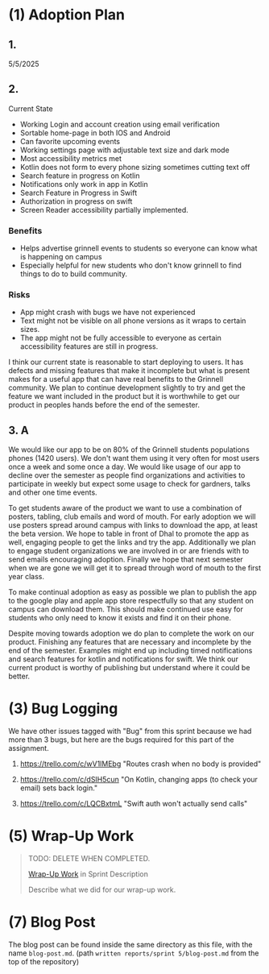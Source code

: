 # (1) Adoption Plan

## 1. 
5/5/2025
## 2.
Current State
- Working Login and account creation using email verification
- Sortable home-page in both IOS and Android
- Can favorite upcoming events
- Working settings page with adjustable text size and dark mode
- Most accessibility metrics met 
- Kotlin does not form to every phone sizing sometimes cutting text off
- Search feature in progress on Kotlin
- Notifications only work in app in Kotlin
- Search Feature in Progress in Swift
- Authorization in progress on swift
- Screen Reader accessibility partially implemented. 
### Benefits 
- Helps advertise grinnell events to students so everyone can know what is happening on campus
- Especially helpful for new students who don't know grinnell to find things to do to build community.
### Risks
- App might crash with bugs we have not experienced
- Text might not be visible on all phone versions as it wraps to certain sizes.
- The app might not be fully accessible to everyone as certain accessibility features are still in progress.
  
I think our current state is reasonable to start deploying to users. It has defects and missing features that make it incomplete but what is present makes for a useful app that can have real benefits to the Grinnell community. We plan to continue development slightly to try and get the feature we want included in the product but it is worthwhile to get our product in peoples hands before the end of the semester. 
## 3. A
We would like our app to be on 80% of the Grinnell students populations phones (1420 users). We don't want them using it very often for most users once a week and some once a day. We would like usage of our app to decline over the semester as people find organizations and activities to participate in weekly but expect some usage to check for gardners, talks and other one time events. 

To get students aware of the product we want to use a combination of posters, tabling, club emails and word of mouth. For early adoption we will use posters spread around campus with links to download the app, at least the beta version. We hope to table in front of Dhal to promote the app as well, engaging people to get the links and try the app. Additionally we plan to engage student organizations we are involved in or are friends with to send emails encouraging adoption. Finally we hope that next semester when we are gone we will get it to spread through word of mouth to the first year class. 

To make continual adoption as easy as possible we plan to publish the app to the google play and apple app store respectfully so that any student on campus can download them. This should make continued use easy for students who only need to know it exists and find it on their phone. 

Despite moving towards adoption we do plan to complete the work on our product. Finishing any features that are necessary and incomplete by the end of the semester. Examples might end up including timed notifications and search features for kotlin and notifications for swift. We think our current product is worthy of publishing but understand where it could be better. 

# (3) Bug Logging

We have other issues tagged with "Bug" from this sprint because we had more than 3 bugs, but here are the bugs required for this part of the assignment.

1. <https://trello.com/c/wV1lMEbg> "Routes crash when no body is provided"

2. <https://trello.com/c/dSIH5cun> "On Kotlin, changing apps (to check your email) sets back login."

3. <https://trello.com/c/LQCBxtmL> "Swift auth won't actually send calls"

# (5) Wrap-Up Work

> TODO: DELETE WHEN COMPLETED.
>
> [Wrap-Up Work](https://docs.google.com/document/d/e/2PACX-1vRfOfXgJLbJXE-59n7jhwjymxMuWBRAPYXLI69RckQImzUVHGzjb470ogGdbCf1VSOMz0rOmltTiLg3/pub#h.uutmho8zfq3b) in Sprint Description
>
> Describe what we did for our wrap-up work.

# (7) Blog Post

The blog post can be found inside the same directory as this file, with the name `blog-post.md`. (path `written reports/sprint 5/blog-post.md` from the top of the repository)
